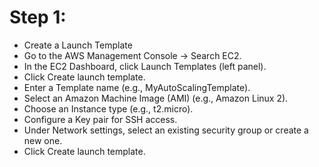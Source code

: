 # Step 1: 
- Create a Launch Template
- Go to the AWS Management Console → Search EC2.
- In the EC2 Dashboard, click Launch Templates (left panel).
- Click Create launch template.
- Enter a Template name (e.g., MyAutoScalingTemplate).
- Select an Amazon Machine Image (AMI) (e.g., Amazon Linux 2).
- Choose an Instance type (e.g., t2.micro).
- Configure a Key pair for SSH access.
- Under Network settings, select an existing security group or create a new one.
- Click Create launch template.